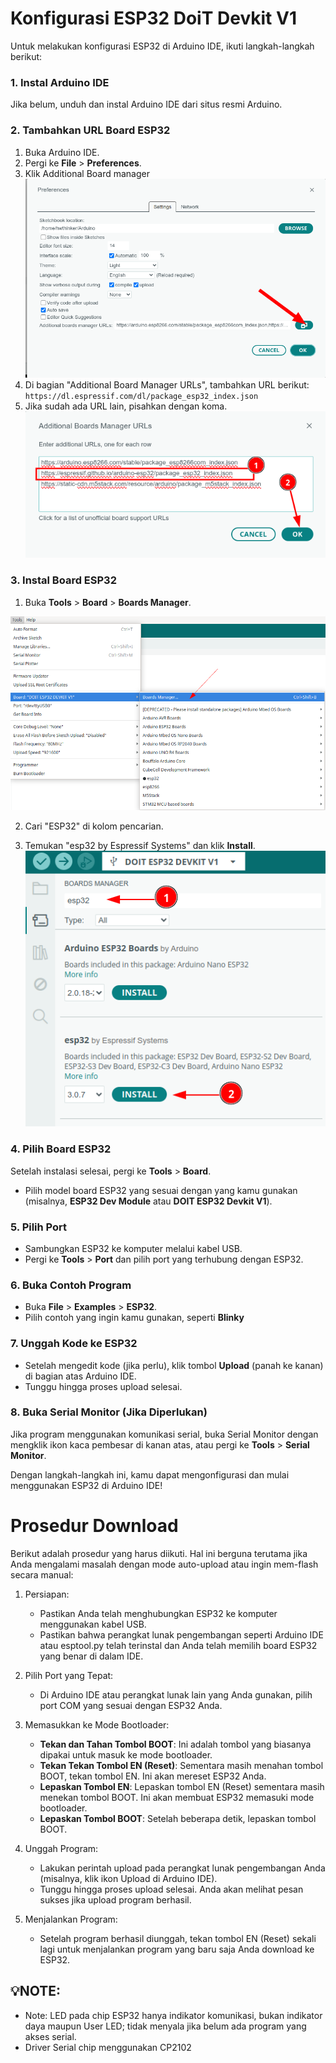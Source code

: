 # Konfigurasi ESP32 DoiT Devkit V1

Untuk melakukan konfigurasi ESP32 di Arduino IDE, ikuti langkah-langkah berikut:

### 1. Instal Arduino IDE

Jika belum, unduh dan instal Arduino IDE dari situs resmi Arduino.

### 2. Tambahkan URL Board ESP32

1. Buka Arduino IDE.
2. Pergi ke **File** > **Preferences**.
3. Klik Additional Board manager
 ![image-20241031062351712](assets/image-20241031062351712.png)
5. Di bagian "Additional Board Manager URLs", tambahkan URL berikut: ``` https://dl.espressif.com/dl/package_esp32_index.json```
6. Jika sudah ada URL lain, pisahkan dengan koma.
![image-20241031063523222](assets/image-20241031063523222.png)

### 3. Instal Board ESP32

1. Buka **Tools** > **Board** > **Boards Manager**.

![image-20241031063811111](assets/image-20241031063811111.png)

2. Cari "ESP32" di kolom pencarian.

3. Temukan "esp32 by Espressif Systems" dan klik **Install**.
![image-20241031064033689](assets/image-20241031064033689.png)

### 4. Pilih Board ESP32

Setelah instalasi selesai, pergi ke **Tools** > **Board**.
- Pilih model board ESP32 yang sesuai dengan yang kamu gunakan (misalnya, **ESP32 Dev Module** atau **DOIT ESP32 Devkit V1**).

### 5. Pilih Port

- Sambungkan ESP32 ke komputer melalui kabel USB.
- Pergi ke **Tools** > **Port** dan pilih port yang terhubung dengan ESP32.

### 6. Buka Contoh Program

- Buka **File** > **Examples** > **ESP32**.
- Pilih contoh yang ingin kamu gunakan, seperti **Blinky** 

### 7. Unggah Kode ke ESP32

- Setelah mengedit kode (jika perlu), klik tombol **Upload** (panah ke kanan) di bagian atas Arduino IDE.
- Tunggu hingga proses upload selesai.

### 8. Buka Serial Monitor (Jika Diperlukan)

Jika program menggunakan komunikasi serial, buka Serial Monitor dengan mengklik ikon kaca pembesar di kanan atas, atau pergi ke **Tools** > **Serial Monitor**.

Dengan langkah-langkah ini, kamu dapat mengonfigurasi dan mulai menggunakan ESP32 di Arduino IDE!

# Prosedur Download

Berikut adalah prosedur yang harus diikuti. Hal ini berguna terutama jika Anda mengalami masalah dengan mode auto-upload atau ingin mem-flash secara manual:

1. Persiapan:
   - Pastikan Anda telah menghubungkan ESP32 ke komputer menggunakan kabel USB.
   - Pastikan bahwa perangkat lunak pengembangan seperti Arduino IDE atau esptool.py telah terinstal dan Anda telah memilih board ESP32 yang benar di dalam IDE.

2. Pilih Port yang Tepat:
   - Di Arduino IDE atau perangkat lunak lain yang Anda gunakan, pilih port COM yang sesuai dengan ESP32 Anda.

3. Memasukkan ke Mode Bootloader:
   - **Tekan dan Tahan Tombol BOOT**: Ini adalah tombol yang biasanya dipakai untuk masuk ke mode bootloader.
   - **Tekan Tekan Tombol EN (Reset)**: Sementara masih menahan tombol BOOT, tekan tombol EN. Ini akan mereset ESP32 Anda.
   - **Lepaskan Tombol EN**: Lepaskan tombol EN (Reset) sementara masih menekan tombol BOOT. Ini akan membuat ESP32 memasuki mode bootloader.
   - **Lepaskan Tombol BOOT**: Setelah beberapa detik, lepaskan tombol BOOT.

4. Unggah Program:
   - Lakukan perintah upload pada perangkat lunak pengembangan Anda (misalnya, klik ikon Upload di Arduino IDE).
   - Tunggu hingga proses upload selesai. Anda akan melihat pesan sukses jika upload program berhasil.

5. Menjalankan Program:
   - Setelah program berhasil diunggah, tekan tombol EN (Reset) sekali lagi untuk menjalankan program yang baru saja Anda download ke ESP32.

## 💡NOTE:
- Note: LED pada chip ESP32 hanya indikator komunikasi, bukan indikator daya maupun User LED; tidak menyala jika belum ada program yang akses serial.
- Driver Serial chip menggunakan CP2102





